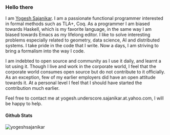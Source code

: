 ### Hello there

I am [Yogesh Sajanikar](https://www.linkedin.com/in/yogeshsajanikar/). I am a passionate functional programmer interested in formal methods such as TLA+, Coq. As a programmer I am biased towards Haskell, which is my favorite language, in the same way I am biased towards Emacs as my lifelong editor. I like to solve interesting problems especially related to geometry, data science, AI and distributed systems. I take pride in the code that I write. Now a days, I am striving to bring a formalism into the way I code.

I am indebted to open source and community as I use it daily, and learnt a lot using it. Though I live and work in the corporate world, I feel that the corporate world consumes open source but do not contribute to it officially. As an exception, few of my earlier employers did have an open attitude towards it. At a personal level I feel that I should have started the contribution much earlier. 

Feel free to contact me at yogesh.underscore.sajanikar.at.yahoo.com, I will be happy to help.

<!--
**yogeshsajanikar/yogeshsajanikar** is a ✨ _special_ ✨ repository because its `README.md` (this file) appears on your GitHub profile.

Here are some ideas to get you started:

- 🔭 I’m currently working on ...
- 🌱 I’m currently learning ...
- 👯 I’m looking to collaborate on ...
- 🤔 I’m looking for help with ...
- 💬 Ask me about ...
- 📫 How to reach me: ...
- 😄 Pronouns: ...
- ⚡ Fun fact: ...
-->

#### Github Stats
<p align="left"> <img src="https://github-readme-stats.vercel.app/api?username=yogeshsajanikar&show_icons=true&theme=default" alt="yogeshsajanikar" />
